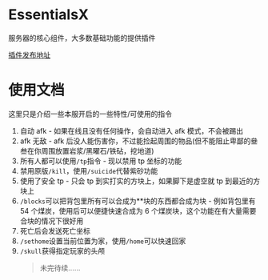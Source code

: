 # EssentialsX

服务器的核心组件，大多数基础功能的提供插件

[插件发布地址](https://essentialsx.net/)

# 使用文档

这里只是介绍一些本服开启的一些特性/可使用的指令

1. 自动 afk - 如果在线且没有任何操作，会自动进入 afk 模式，不会被踢出
2. afk 无敌 - afk 后没人能伤害你，不过能捡起周围的物品(但不能阻止卑鄙的叄叁在你周围放置岩浆/黑曜石/铁砧，挖地道)
3. 所有人都可以使用`/tp`指令 - 现以禁用 tp 坐标的功能
4. 禁用原版`/kill`，使用`/suicide`代替紫砂功能
5. 使用了安全 tp - 只会 tp 到实打实的方块上，如果脚下是虚空就 tp 到最近的方块上
6. `/blocks`可以把背包里所有可以合成为\*\*块的东西都合成为块 - 例如背包里有 54 个煤炭，使用后可以便捷快速合成为 6 个煤炭块，这个功能在有大量需要合块的情况下很好用
7. 死亡后会发送死亡坐标
8. `/sethome`设置当前位置为家，使用`/home`可以快速回家
9. `/skull`获得指定玩家的头颅
    > 未完待续……
